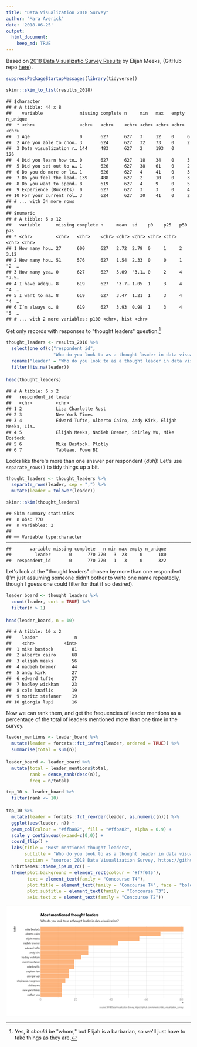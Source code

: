 ```yaml
---
title: "Data Visualization 2018 Survey"
author: "Mara Averick"
date: '2018-06-25'
output:
  html_document:
    keep_md: TRUE
---
```




Based on [2018 Data Visualizatio Survey Results](https://medium.com/@Elijah_Meeks/2018-data-visualization-survey-results-26a90856476b) by Elijah Meeks, (GitHub repo [here](https://github.com/emeeks/data_visualization_survey)).


```r
suppressPackageStartupMessages(library(tidyverse))
```




```r
skimr::skim_to_list(results_2018)
```

```
## $character
## # A tibble: 44 x 8
##    variable              missing complete n     min   max   empty n_unique
##  * <chr>                 <chr>   <chr>    <chr> <chr> <chr> <chr> <chr>   
##  1 Age                   0       627      627   3     12    0     6       
##  2 Are you able to choo… 3       624      627   32    73    0     2       
##  3 Data visualization r… 144     483      627   2     193   0     126     
##  4 Did you learn how to… 0       627      627   18    34    0     3       
##  5 Did you set out to w… 1       626      627   38    61    0     2       
##  6 Do you do more or le… 1       626      627   4     41    0     3       
##  7 Do you feel the lead… 139     488      627   2     10    0     3       
##  8 Do you want to spend… 8       619      627   4     9     0     5       
##  9 Experience (Buckets)  0       627      627   3     3     0     4       
## 10 For your current rol… 3       624      627   30    41    0     2       
## # ... with 34 more rows
## 
## $numeric
## # A tibble: 6 x 12
##   variable      missing complete n     mean  sd    p0    p25   p50   p75  
## * <chr>         <chr>   <chr>    <chr> <chr> <chr> <chr> <chr> <chr> <chr>
## 1 How many hou… 27      600      627   2.72  2.79  0     1     2     3.12 
## 2 How many hou… 51      576      627   1.54  2.33  0     0     1     "2  …
## 3 How many yea… 0       627      627   5.09  "3.1… 0     2     4     "7.5…
## 4 I have adequ… 8       619      627   "3.7… 1.05  1     3     4     "4  …
## 5 I want to ma… 8       619      627   3.47  1.21  1     3     4     "4  …
## 6 I’m always o… 8       619      627   3.93  0.98  1     3     4     "5  …
## # ... with 2 more variables: p100 <chr>, hist <chr>
```




Get only records with responses to "thought leaders" question.[^whom]


```r
thought_leaders <- results_2018 %>%
  select(one_of(c("respondent_id", 
                  "Who do you look to as a thought leader in data visualization?"))) %>%
  rename("leader" = "Who do you look to as a thought leader in data visualization?") %>%
  filter(!is.na(leader))

head(thought_leaders)
```

```
## # A tibble: 6 x 2
##   respondent_id leader                                                    
##   <chr>         <chr>                                                     
## 1 2             Lisa Charlotte Rost                                       
## 2 3             New York Times                                            
## 3 4             Edward Tufte, Alberto Cairo, Andy Kirk, Elijah Meeks, Lis…
## 4 5             Elijah Meeks, Nadieh Bremer, Shirley Wu, Mike Bostock     
## 5 6             Mike Bostock, Plotly                                      
## 6 7             Tableau, PowerBI
```

Looks like there's more than one answer per respondent (_duh_)! Let's use `separate_rows()` to tidy things up a bit.


```r
thought_leaders <- thought_leaders %>%
  separate_rows(leader, sep = ",") %>%
  mutate(leader = tolower(leader))
```




```r
skimr::skim(thought_leaders)
```

```
## Skim summary statistics
##  n obs: 770 
##  n variables: 2 
## 
## ── Variable type:character ───────────────────────────────────────────────────────────────────────────────
##       variable missing complete   n min max empty n_unique
##         leader       0      770 770   3  23     0      180
##  respondent_id       0      770 770   1   3     0      322
```

Let's look at the "thought leaders" chosen by more than one respondent (I'm just assuming someone didn't bother to write one name repeatedly, though I guess one could filter for that if so desired).


```r
leader_board <- thought_leaders %>%
  count(leader, sort = TRUE) %>%
  filter(n > 1)

head(leader_board, n = 10)
```

```
## # A tibble: 10 x 2
##    leader              n
##    <chr>           <int>
##  1 mike bostock       81
##  2 alberto cairo      68
##  3 elijah meeks       56
##  4 nadieh bremer      44
##  5 andy kirk          27
##  6 edward tufte       27
##  7 hadley wickham     23
##  8 cole knaflic       19
##  9 moritz stefaner    19
## 10 giorgia lupi       16
```

Now we can rank them, and get the frequencies of leader mentions as a percentage of the total of leaders mentioned more than one time in the survey.


```r
leader_mentions <- leader_board %>%
  mutate(leader = forcats::fct_infreq(leader, ordered = TRUE)) %>%
  summarise(total = sum(n))
  
leader_board <- leader_board %>%
  mutate(total = leader_mentions$total,
         rank = dense_rank(desc(n)),
         freq = n/total)
```


```r
top_10 <- leader_board %>%
  filter(rank <= 10)

top_10 %>%
  mutate(leader = forcats::fct_reorder(leader, as.numeric(n))) %>%
  ggplot(aes(leader, n)) +
  geom_col(colour = "#ffba82", fill = "#ffba82", alpha = 0.9) + 
  scale_y_continuous(expand=c(0,0)) +
  coord_flip() +
  labs(title = "Most mentioned thought leaders", 
       subtitle = "Who do you look to as a thought leader in data visualization?",
       caption = "source: 2018 Data Visualization Survey, https://github.com/emeeks/data_visualization_survey") +
  hrbrthemes::theme_ipsum_rc() +
  theme(plot.background = element_rect(colour = "#f7f6f5"),
        text = element_text(family = "Concourse T4"),
        plot.title = element_text(family = "Concourse T4", face = "bold"),
        plot.subtitle = element_text(family = "Concourse T3"),
        axis.text.x = element_text(family = "Concourse T2"))
```

<img src="viz_survey_analysis_files/figure-html/unnamed-chunk-11-1.png" width="960" />



[^whom]: Yes, it _should_ be "whom," but Elijah is a barbarian, so we'll just have to take things as they are.
